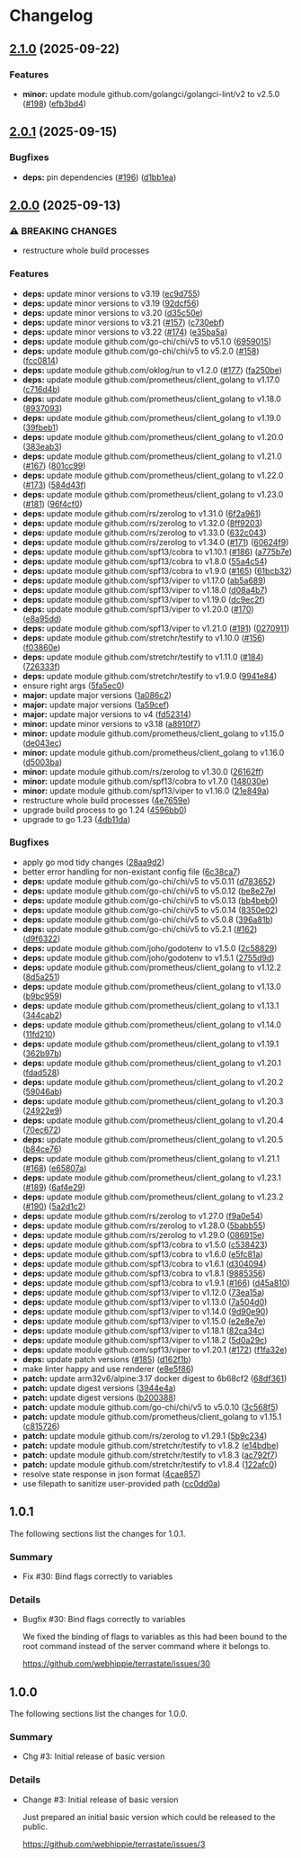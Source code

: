 # Changelog

## [2.1.0](https://github.com/webhippie/terrastate/compare/v2.0.1...v2.1.0) (2025-09-22)


### Features

* **minor:** update module github.com/golangci/golangci-lint/v2 to v2.5.0 ([#198](https://github.com/webhippie/terrastate/issues/198)) ([efb3bd4](https://github.com/webhippie/terrastate/commit/efb3bd48d520c55838b04691e6216ca75d3cb90a))

## [2.0.1](https://github.com/webhippie/terrastate/compare/v2.0.0...v2.0.1) (2025-09-15)


### Bugfixes

* **deps:** pin dependencies ([#196](https://github.com/webhippie/terrastate/issues/196)) ([d1bb1ea](https://github.com/webhippie/terrastate/commit/d1bb1ea760cb0a6cb67e7723d59dade817a9f542))

## [2.0.0](https://github.com/webhippie/terrastate/compare/v1.0.1...v2.0.0) (2025-09-13)


### ⚠ BREAKING CHANGES

* restructure whole build processes

### Features

* **deps:** update minor versions to v3.19 ([ec9d755](https://github.com/webhippie/terrastate/commit/ec9d7557baabdde95694cbd7927eeb73d751b26d))
* **deps:** update minor versions to v3.19 ([92dcf56](https://github.com/webhippie/terrastate/commit/92dcf56f2e72bdde9f44c32a875a2c9f95a49efb))
* **deps:** update minor versions to v3.20 ([d35c50e](https://github.com/webhippie/terrastate/commit/d35c50e247428b2b91677d34e0acf440a397ce57))
* **deps:** update minor versions to v3.21 ([#157](https://github.com/webhippie/terrastate/issues/157)) ([c730ebf](https://github.com/webhippie/terrastate/commit/c730ebf120d359719ca17bb0a5e0fbc330c79c9c))
* **deps:** update minor versions to v3.22 ([#174](https://github.com/webhippie/terrastate/issues/174)) ([e35ba5a](https://github.com/webhippie/terrastate/commit/e35ba5a895ab9bb4633656bb5b4d8e3b3e07783d))
* **deps:** update module github.com/go-chi/chi/v5 to v5.1.0 ([6959015](https://github.com/webhippie/terrastate/commit/69590158751189c47304e0e4c30f81c0eaf20a69))
* **deps:** update module github.com/go-chi/chi/v5 to v5.2.0 ([#158](https://github.com/webhippie/terrastate/issues/158)) ([fcc0814](https://github.com/webhippie/terrastate/commit/fcc081413c18c0c7c6e365c6170c65aafa8b673c))
* **deps:** update module github.com/oklog/run to v1.2.0 ([#177](https://github.com/webhippie/terrastate/issues/177)) ([fa250be](https://github.com/webhippie/terrastate/commit/fa250beae18cacb56723c4c01501ce93a2f7a57b))
* **deps:** update module github.com/prometheus/client_golang to v1.17.0 ([c716d4b](https://github.com/webhippie/terrastate/commit/c716d4be2f74febf2dab736a6423a6c67a44eaac))
* **deps:** update module github.com/prometheus/client_golang to v1.18.0 ([8937093](https://github.com/webhippie/terrastate/commit/8937093d0e861ee07ca46e859835b1c2d8b02dc8))
* **deps:** update module github.com/prometheus/client_golang to v1.19.0 ([39fbeb1](https://github.com/webhippie/terrastate/commit/39fbeb14867b5659c3c1d10b954df4467632f165))
* **deps:** update module github.com/prometheus/client_golang to v1.20.0 ([383eab3](https://github.com/webhippie/terrastate/commit/383eab37d663ee55547b183a63301773ee1f0c59))
* **deps:** update module github.com/prometheus/client_golang to v1.21.0 ([#167](https://github.com/webhippie/terrastate/issues/167)) ([801cc99](https://github.com/webhippie/terrastate/commit/801cc9989bc84b881eef93072084eb56ab5cad15))
* **deps:** update module github.com/prometheus/client_golang to v1.22.0 ([#173](https://github.com/webhippie/terrastate/issues/173)) ([584d43f](https://github.com/webhippie/terrastate/commit/584d43f1162bc67dc559c5dcdc4bf5d958c84670))
* **deps:** update module github.com/prometheus/client_golang to v1.23.0 ([#181](https://github.com/webhippie/terrastate/issues/181)) ([96f4cf0](https://github.com/webhippie/terrastate/commit/96f4cf0274f900fa329b597b0c17068bb052437f))
* **deps:** update module github.com/rs/zerolog to v1.31.0 ([6f2a961](https://github.com/webhippie/terrastate/commit/6f2a961f4da6b43cad6f039a478daa7149090eca))
* **deps:** update module github.com/rs/zerolog to v1.32.0 ([8ff9203](https://github.com/webhippie/terrastate/commit/8ff920370c862349db381abee6db864de123ed61))
* **deps:** update module github.com/rs/zerolog to v1.33.0 ([632c043](https://github.com/webhippie/terrastate/commit/632c0431319335bdf63bf177c4c338f9e6c86966))
* **deps:** update module github.com/rs/zerolog to v1.34.0 ([#171](https://github.com/webhippie/terrastate/issues/171)) ([60624f9](https://github.com/webhippie/terrastate/commit/60624f9111a88f8477e86feeddb501008bb23435))
* **deps:** update module github.com/spf13/cobra to v1.10.1 ([#186](https://github.com/webhippie/terrastate/issues/186)) ([a775b7e](https://github.com/webhippie/terrastate/commit/a775b7e24f0eaf38978d8f6ab16da89535bab6a0))
* **deps:** update module github.com/spf13/cobra to v1.8.0 ([55a4c54](https://github.com/webhippie/terrastate/commit/55a4c54992e8659627a3441c2f3d8315714f523e))
* **deps:** update module github.com/spf13/cobra to v1.9.0 ([#165](https://github.com/webhippie/terrastate/issues/165)) ([61bcb32](https://github.com/webhippie/terrastate/commit/61bcb320be3ee7c3cbf3cc45c5baf23c1637a571))
* **deps:** update module github.com/spf13/viper to v1.17.0 ([ab5a689](https://github.com/webhippie/terrastate/commit/ab5a689bd53f21a4a49ed42415b3090824a75bf1))
* **deps:** update module github.com/spf13/viper to v1.18.0 ([d08a4b7](https://github.com/webhippie/terrastate/commit/d08a4b7f9cf9322e0eaa93acc6cfee240b6ff7d8))
* **deps:** update module github.com/spf13/viper to v1.19.0 ([dc9ec2f](https://github.com/webhippie/terrastate/commit/dc9ec2f4e1f06a522541f6167423b1c59971bedd))
* **deps:** update module github.com/spf13/viper to v1.20.0 ([#170](https://github.com/webhippie/terrastate/issues/170)) ([e8a95dd](https://github.com/webhippie/terrastate/commit/e8a95dddeef77a4fc31965b1671dc4c9d26d5921))
* **deps:** update module github.com/spf13/viper to v1.21.0 ([#191](https://github.com/webhippie/terrastate/issues/191)) ([0270911](https://github.com/webhippie/terrastate/commit/02709114fd21a25e6313c9cca1e6efe6dff9f2a1))
* **deps:** update module github.com/stretchr/testify to v1.10.0 ([#156](https://github.com/webhippie/terrastate/issues/156)) ([f03860e](https://github.com/webhippie/terrastate/commit/f03860ec53514b14782b5f7ab4dcdd67b8f8f4eb))
* **deps:** update module github.com/stretchr/testify to v1.11.0 ([#184](https://github.com/webhippie/terrastate/issues/184)) ([726333f](https://github.com/webhippie/terrastate/commit/726333fbbcf2581173f007984e57247e60eab778))
* **deps:** update module github.com/stretchr/testify to v1.9.0 ([9941e84](https://github.com/webhippie/terrastate/commit/9941e84ae84164d22f6e5897f0ccab91e2b49433))
* ensure right args ([5fa5ec0](https://github.com/webhippie/terrastate/commit/5fa5ec0066cb74e4088333b7baa8dcc5b4298543))
* **major:** update major versions ([1a086c2](https://github.com/webhippie/terrastate/commit/1a086c2e6f760c615c024a2f90e71220fe8919b7))
* **major:** update major versions ([1a59cef](https://github.com/webhippie/terrastate/commit/1a59cefd87b48901c393785df38cc830d668302e))
* **major:** update major versions to v4 ([fd52314](https://github.com/webhippie/terrastate/commit/fd52314b51e82cdcbd1c637b00dc4239aaedfdea))
* **minor:** update minor versions to v3.18 ([a8910f7](https://github.com/webhippie/terrastate/commit/a8910f75b55cec80fd33d13f86cb8e45b197ecd7))
* **minor:** update module github.com/prometheus/client_golang to v1.15.0 ([de043ec](https://github.com/webhippie/terrastate/commit/de043ec568109fcb95c18d1c73ffa842eaf78a18))
* **minor:** update module github.com/prometheus/client_golang to v1.16.0 ([d5003ba](https://github.com/webhippie/terrastate/commit/d5003ba272a9b79af8d5ede10a9d3fcdeac0a357))
* **minor:** update module github.com/rs/zerolog to v1.30.0 ([26162ff](https://github.com/webhippie/terrastate/commit/26162ff69c21cc907f8344f72544cd0eef2700bb))
* **minor:** update module github.com/spf13/cobra to v1.7.0 ([148030e](https://github.com/webhippie/terrastate/commit/148030ec5b338a1a80038cb0edc79de26d42e370))
* **minor:** update module github.com/spf13/viper to v1.16.0 ([21e849a](https://github.com/webhippie/terrastate/commit/21e849ae7abbb7e321830b289393dc47947c4f48))
* restructure whole build processes ([4e7659e](https://github.com/webhippie/terrastate/commit/4e7659e8b4b73f3f97866d54204cc4273c8088b9))
* upgrade build process to go 1.24 ([4596bb0](https://github.com/webhippie/terrastate/commit/4596bb081d52db2cace48f2ff1b4449c49c817d5))
* upgrade to go 1.23 ([4db11da](https://github.com/webhippie/terrastate/commit/4db11da1c5e3444e658f3aba02f811317f8e08d4))


### Bugfixes

* apply go mod tidy changes ([28aa9d2](https://github.com/webhippie/terrastate/commit/28aa9d2ee6674ad9628eaca54c03ce80fed4ce6a))
* better error handling for non-existant config file ([6c38ca7](https://github.com/webhippie/terrastate/commit/6c38ca78c9f72eb8e39dd518b59f8762fcd507d6))
* **deps:** update module github.com/go-chi/chi/v5 to v5.0.11 ([d783652](https://github.com/webhippie/terrastate/commit/d783652e07e1b83443ab3d772ac40bdf42824d8c))
* **deps:** update module github.com/go-chi/chi/v5 to v5.0.12 ([be8e27e](https://github.com/webhippie/terrastate/commit/be8e27ea839b6e8e0e84a05d0dfe93c767516b8b))
* **deps:** update module github.com/go-chi/chi/v5 to v5.0.13 ([bb4beb0](https://github.com/webhippie/terrastate/commit/bb4beb08e4d241cd782d4cd2ce0a0d6b121f0acb))
* **deps:** update module github.com/go-chi/chi/v5 to v5.0.14 ([8350e02](https://github.com/webhippie/terrastate/commit/8350e02f0058b44ce8d1a2e17b7e32a4437ca222))
* **deps:** update module github.com/go-chi/chi/v5 to v5.0.8 ([396a81b](https://github.com/webhippie/terrastate/commit/396a81be38448e8862adf6516d486ac295a73031))
* **deps:** update module github.com/go-chi/chi/v5 to v5.2.1 ([#162](https://github.com/webhippie/terrastate/issues/162)) ([d9f6322](https://github.com/webhippie/terrastate/commit/d9f63226d2643e4b6372f83de3f6deb08b4dce23))
* **deps:** update module github.com/joho/godotenv to v1.5.0 ([2c58829](https://github.com/webhippie/terrastate/commit/2c5882993af4d5b89ae94477dce5e1596ebf0d73))
* **deps:** update module github.com/joho/godotenv to v1.5.1 ([2755d9d](https://github.com/webhippie/terrastate/commit/2755d9df2907f092ac89c957b5b52c369a29f734))
* **deps:** update module github.com/prometheus/client_golang to v1.12.2 ([8d5a251](https://github.com/webhippie/terrastate/commit/8d5a25181bc5fb5164f67562f6b84d3ba5d59592))
* **deps:** update module github.com/prometheus/client_golang to v1.13.0 ([b9bc959](https://github.com/webhippie/terrastate/commit/b9bc959efffd39fad961f2172cff390e1f0bd837))
* **deps:** update module github.com/prometheus/client_golang to v1.13.1 ([344cab2](https://github.com/webhippie/terrastate/commit/344cab2d72675e868a769d780a09a392350f2183))
* **deps:** update module github.com/prometheus/client_golang to v1.14.0 ([11fd210](https://github.com/webhippie/terrastate/commit/11fd2109f4117f81b5dd3fe5bdd4281d55faded9))
* **deps:** update module github.com/prometheus/client_golang to v1.19.1 ([362b97b](https://github.com/webhippie/terrastate/commit/362b97b18e124c4a00389d10c91f3ca346249b05))
* **deps:** update module github.com/prometheus/client_golang to v1.20.1 ([fdad528](https://github.com/webhippie/terrastate/commit/fdad528773f32a55b44980d5ab51c76b7c2eac39))
* **deps:** update module github.com/prometheus/client_golang to v1.20.2 ([59046ab](https://github.com/webhippie/terrastate/commit/59046ab37ea0d8f72a031fb1e72c4c579bebf9e2))
* **deps:** update module github.com/prometheus/client_golang to v1.20.3 ([24922e9](https://github.com/webhippie/terrastate/commit/24922e9aa52e375297590c906c429d248dd996cf))
* **deps:** update module github.com/prometheus/client_golang to v1.20.4 ([70ec672](https://github.com/webhippie/terrastate/commit/70ec67291f48c0f16bbda7a21a01f3b3855e2651))
* **deps:** update module github.com/prometheus/client_golang to v1.20.5 ([b84ce76](https://github.com/webhippie/terrastate/commit/b84ce767902c3251e4a0ebeb8587c6bca7070835))
* **deps:** update module github.com/prometheus/client_golang to v1.21.1 ([#168](https://github.com/webhippie/terrastate/issues/168)) ([e65807a](https://github.com/webhippie/terrastate/commit/e65807a0c2d864d55a11525f0262279cfe157938))
* **deps:** update module github.com/prometheus/client_golang to v1.23.1 ([#189](https://github.com/webhippie/terrastate/issues/189)) ([6af4e29](https://github.com/webhippie/terrastate/commit/6af4e29379c7649203073e0f7454293c8325251d))
* **deps:** update module github.com/prometheus/client_golang to v1.23.2 ([#190](https://github.com/webhippie/terrastate/issues/190)) ([5a2d1c2](https://github.com/webhippie/terrastate/commit/5a2d1c20415467713a69c704921513ed237a1bf7))
* **deps:** update module github.com/rs/zerolog to v1.27.0 ([f9a0e54](https://github.com/webhippie/terrastate/commit/f9a0e547b24038bbd7376d3240e936404ba60454))
* **deps:** update module github.com/rs/zerolog to v1.28.0 ([5babb55](https://github.com/webhippie/terrastate/commit/5babb551f0e210d734859f15f1dea7afb2a0380e))
* **deps:** update module github.com/rs/zerolog to v1.29.0 ([086915e](https://github.com/webhippie/terrastate/commit/086915ecc165e060942a8f73002e7304f2cabae9))
* **deps:** update module github.com/spf13/cobra to v1.5.0 ([c538423](https://github.com/webhippie/terrastate/commit/c538423fe50252685057792e0bb6b7606b60bdb8))
* **deps:** update module github.com/spf13/cobra to v1.6.0 ([e5fc81a](https://github.com/webhippie/terrastate/commit/e5fc81a3f54c81401703b7a6c7b5c89c18500b83))
* **deps:** update module github.com/spf13/cobra to v1.6.1 ([d304094](https://github.com/webhippie/terrastate/commit/d304094cf3df1f59d0006d996a2d0702b0ad8321))
* **deps:** update module github.com/spf13/cobra to v1.8.1 ([9885356](https://github.com/webhippie/terrastate/commit/98853568a857c9d707a8b18d82a1c6b53e45aa8e))
* **deps:** update module github.com/spf13/cobra to v1.9.1 ([#166](https://github.com/webhippie/terrastate/issues/166)) ([d45a810](https://github.com/webhippie/terrastate/commit/d45a810b7cab94234b6fe7e2a5c88125c5475408))
* **deps:** update module github.com/spf13/viper to v1.12.0 ([73ea15a](https://github.com/webhippie/terrastate/commit/73ea15a6479c514bb2d861c0d4d1cfb3dc866ada))
* **deps:** update module github.com/spf13/viper to v1.13.0 ([7a504d0](https://github.com/webhippie/terrastate/commit/7a504d0bd5f2a016333a5ba5e509a05c3b4125e9))
* **deps:** update module github.com/spf13/viper to v1.14.0 ([9d90e90](https://github.com/webhippie/terrastate/commit/9d90e9014f50c6781d2d2ce08518f6962b91ba45))
* **deps:** update module github.com/spf13/viper to v1.15.0 ([e2e8e7e](https://github.com/webhippie/terrastate/commit/e2e8e7edb041dbd5f43cfadb701f6dc403bd4ff4))
* **deps:** update module github.com/spf13/viper to v1.18.1 ([82ca34c](https://github.com/webhippie/terrastate/commit/82ca34c294445bbcab0fb8cc06f1a58d169ccc34))
* **deps:** update module github.com/spf13/viper to v1.18.2 ([5d0a29c](https://github.com/webhippie/terrastate/commit/5d0a29c30538a8210201d0350f34e1598dcf0f32))
* **deps:** update module github.com/spf13/viper to v1.20.1 ([#172](https://github.com/webhippie/terrastate/issues/172)) ([f1fa32e](https://github.com/webhippie/terrastate/commit/f1fa32ee14fbdfee281788666bf6d9090432c2fb))
* **deps:** update patch versions ([#185](https://github.com/webhippie/terrastate/issues/185)) ([d162f1b](https://github.com/webhippie/terrastate/commit/d162f1be8c803797e5c85a683cf0639d2c666b99))
* make linter happy and use renderer ([e8e5f86](https://github.com/webhippie/terrastate/commit/e8e5f8605a86843d2162ea66ecc30d4a69d0451e))
* **patch:** update arm32v6/alpine:3.17 docker digest to 6b68cf2 ([68df361](https://github.com/webhippie/terrastate/commit/68df361c40a113b856435930482f6a3b78576d2b))
* **patch:** update digest versions ([3944e4a](https://github.com/webhippie/terrastate/commit/3944e4a16877c05c0c9de02990c8c8d9c3bf9a02))
* **patch:** update digest versions ([b200388](https://github.com/webhippie/terrastate/commit/b20038868a86adab760f32eada4133149528ff7a))
* **patch:** update module github.com/go-chi/chi/v5 to v5.0.10 ([3c568f5](https://github.com/webhippie/terrastate/commit/3c568f543705e8b3482ffb39d1ab731a724cdd1c))
* **patch:** update module github.com/prometheus/client_golang to v1.15.1 ([c815726](https://github.com/webhippie/terrastate/commit/c8157264aef9ce7e879e7ee01ac2709872d05f56))
* **patch:** update module github.com/rs/zerolog to v1.29.1 ([5b9c234](https://github.com/webhippie/terrastate/commit/5b9c2345a3627697d44255232042ba6dd18ddeca))
* **patch:** update module github.com/stretchr/testify to v1.8.2 ([e14bdbe](https://github.com/webhippie/terrastate/commit/e14bdbe808338786d62761067fc1c3c47fc5602d))
* **patch:** update module github.com/stretchr/testify to v1.8.3 ([ac792f7](https://github.com/webhippie/terrastate/commit/ac792f73cf1fd1df0b79a7b6e2b0dcd8a4723167))
* **patch:** update module github.com/stretchr/testify to v1.8.4 ([122afc0](https://github.com/webhippie/terrastate/commit/122afc086cc9280b5ee7c6e954a64983b816876f))
* resolve state response in json format ([4cae857](https://github.com/webhippie/terrastate/commit/4cae857d22fc8f72849491a7732ac90e8e860eef))
* use filepath to sanitize user-provided path ([cc0dd0a](https://github.com/webhippie/terrastate/commit/cc0dd0a5e19810286fbc6b8a1a26f8c24cd91fbc))

## 1.0.1

The following sections list the changes for 1.0.1.

### Summary

 * Fix #30: Bind flags correctly to variables

### Details

 * Bugfix #30: Bind flags correctly to variables

   We fixed the binding of flags to variables as this had been bound to the root
   command instead of the server command where it belongs to.

   https://github.com/webhippie/terrastate/issues/30


## 1.0.0

The following sections list the changes for 1.0.0.

### Summary

 * Chg #3: Initial release of basic version

### Details

 * Change #3: Initial release of basic version

   Just prepared an initial basic version which could be released to the public.

   https://github.com/webhippie/terrastate/issues/3
